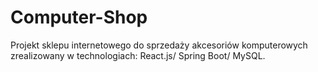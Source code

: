 # Computer-Shop

Projekt sklepu internetowego do sprzedaży akcesoriów komputerowych zrealizowany w technologiach: React.js/ Spring Boot/ MySQL.


